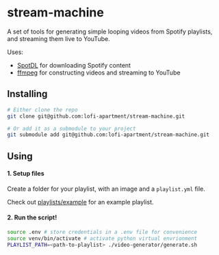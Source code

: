 # stream-machine

A set of tools for generating simple looping videos from Spotify playlists,
and streaming them live to YouTube.

Uses:
* [SpotDL](https://spotdl.readthedocs.io/en/latest/) for downloading Spotify content
* [ffmpeg](https://ffmpeg.org/) for constructing videos and streaming to YouTube

## Installing

```bash
# Either clone the repo
git clone git@github.com:lofi-apartment/stream-machine.git

# Or add it as a submodule to your project
git submodule add git@github.com:lofi-apartment/stream-machine.git
```

## Using

#### 1. Setup files
Create a folder for your playlist, with an image and a `playlist.yml` file.

Check out [playlists/example](playlists/example) for an example playlist.

#### 2. Run the script!

```bash
source .env # store credentials in a .env file for convenience
source venv/bin/activate # activate python virtual envrionment
PLAYLIST_PATH=<path-to-playlist> ./video-generator/generate.sh
```
